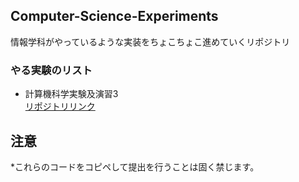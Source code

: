 ## Computer-Science-Experiments
情報学科がやっているような実装をちょこちょこ進めていくリポジトリ


### やる実験のリスト
- 計算機科学実験及演習3<br>
[リポジトリリンク](https://github.com/Taka0007/Computer-Science-Experiments/tree/main/Computer%20Science%20Experiments%20and%20Exercises%203)





## 注意
*これらのコードをコピペして提出を行うことは固く禁じます。
